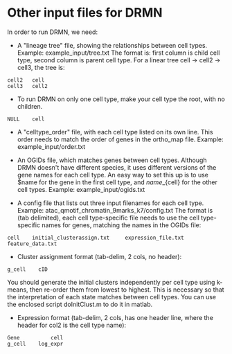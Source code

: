 # Other input files for DRMN

In order to run DRMN, we need: 

* A "lineage tree" file, showing the relationships between cell types.
Example: example_input/tree.txt
The format is: first column is child cell type, second column is parent cell type.
For a linear tree cell -> cell2 -> cell3, the tree is:
```
cell2   cell
cell3   cell2
```

   * To run DRMN on only one cell type, make your cell type the root, with no children.
```
NULL    cell
```

* A "celltype_order" file, with each cell type listed on its own line. This order needs to match the order of genes in the ortho_map file. Example: example_input/order.txt

* An OGIDs file, which matches genes between cell types. Although DRMN doesn't have different species, it uses different versions of the gene names for each cell type. An easy way to set this up is to use $name for the gene in the first cell type, and ${name}\_${cell} for the other cell types.
Example: example_input/ogids.txt

* A config file that lists out three input filenames for each cell type. Example: atac_qmotif_chromatin_9marks_k7/config.txt
The format is (tab delimited), each cell type-specific file needs to use the cell type-specific names for genes, matching the names in the OGIDs file:
```
cell    initial_clusterassign.txt     expression_file.txt    feature_data.txt
```

   * Cluster assignment format (tab-delim, 2 cols, no header):
```
g_cell    cID
```
   You should generate the initial clusters independently per cell type using k-means, then re-order them from lowest to highest. This is necessary so that the interpretation of each state matches between cell types. You can use the enclosed script doInitClust.m to do it in matlab.

   * Expression format (tab-delim, 2 cols, has one header line, where the header for col2 is the cell type name):
```
Gene          cell
g_cell    log_expr
```
